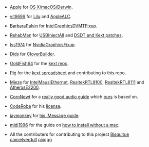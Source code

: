 * [Apple](https://apple.com) for [OS X/macOS/Darwin](https://www.apple.com/).
* [vit9696](https://github.com/vit9696) for [Lilu](https://github.com/vit9696/Lilu) and [AppleALC](https://github.com/vit9696/AppleALC).
* [BarbaraPalvin](https://github.com/BarbaraPalvin) for [IntelGraphicsDVMTFixup](https://github.com/BarbaraPalvin/IntelGraphicsDVMTFixup).
* [RehabMan](https://github.com/RehabMan) for [USBInjectAll](https://github.com/RehabMan/OS-X-USB-Inject-All) and [DSDT and Kext patches](https://github.com/RehabMan/OS-X-USB-Inject-All/blob/master/config_patches.plist).
* [lvs1974](https://github.com/lvs1974) for [NvidiaGraphicsFixup](https://github.com/lvs1974/NvidiaGraphicsFixup).
* [Dids](https://github.com/Dids) for [CloverBuilder](https://github.com/Dids/clover-builder).
* [GoldFish64](https://github.com/Goldfish64) for the [kext repo](https://1drv.ms/f/s!AiP7m5LaOED-mo9XA4Ml-69cwAsikQ).
* [Pig](https://github.com/piiiggg) for the [kext spreadsheet](http://docs.google.com/spreadsheets/d/1WQ87XQKgJVPPub_CbjoHsUscgyxrGg3DWzZz7Nnf_RU/) and contributing to this repo.
* [Mieze](https://github.com/Mieze) for [IntelMausiEthernet](https://github.com/Mieze/IntelMausiEthernet), [RealtekRTL8100](https://github.com/Mieze/RealtekRTL8100), [RealtekRTL8111](https://github.com/Mieze/RTL8111_driver_for_OS_X) and [AtherosE2200](https://github.com/Mieze/AtherosE2200Ethernet).

* [CorpNewt](https://github.com/corpnewt) for a [really good audio guide](https://www.reddit.com/r/hackintosh/comments/4sil5p/audio_mechanic_old_patchfix_removal_applealc/) which [ours](Audio.md) is based on.

* [CodeRobe](https://github.com/coderobe/) for his [license](https://github.com/coderobe/AzulPatcher4600/blob/master/LICENSE.txt).

* [jaymonkey](https://www.tonymacx86.com/members/jaymonkey.195809/) for [his iMessage guide](https://www.tonymacx86.com/threads/how-to-fix-imessage.110471/).

* [midi1996](https://www.reddit.com/user/midi1996) for the guide on [how to install without a mac](https://www.reddit.com/r/hackintosh/comments/76szrl/guide_installing_macosx_from_the_internet/).

* All the contributers for contributing to this project
[Bisquitue](https://github.com/Bisquitue)
[camielverdult](https://github.com/camielverdult)
[piiiggg](https://github.com/piiiggg)
